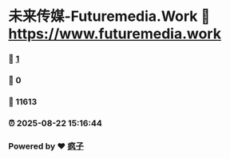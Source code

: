 # 未来传媒-Futuremedia.Work :link: https://www.futuremedia.work 
### :page_facing_up: [1](https://www.futuremedia.work/tag.html) 
### :speech_balloon: 0 
### :hibiscus: 11613 
### :alarm_clock: 2025-08-22 15:16:44 
### Powered by :heart: [疯子](https://github.com/granthuang999/Gmeek)
